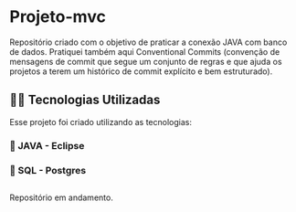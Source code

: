 # Projeto-mvc

Repositório criado com o objetivo de praticar a conexão JAVA com banco de dados. 
Pratiquei também aqui Conventional Commits (convenção de mensagens de commit que segue um conjunto de regras e que ajuda os projetos a terem um histórico de commit explícito e bem estruturado). 


## 👨‍💻️ Tecnologias Utilizadas
Esse projeto foi criado utilizando as tecnologias:
### :small_blue_diamond: JAVA - Eclipse
### :small_blue_diamond: SQL - Postgres

##
Repositório em andamento. 
